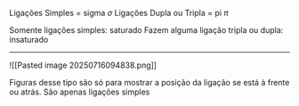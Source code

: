 Ligações Simples = sigma $\sigma$
Ligações Dupla ou Tripla = pi $\pi$

Somente ligações simples: saturado
Fazem alguma ligação tripla ou dupla: insaturado

---

![[Pasted image 20250716094838.png]]

Figuras desse tipo são só para mostrar a posição da ligação se está à frente ou atrás. São apenas ligações simples 